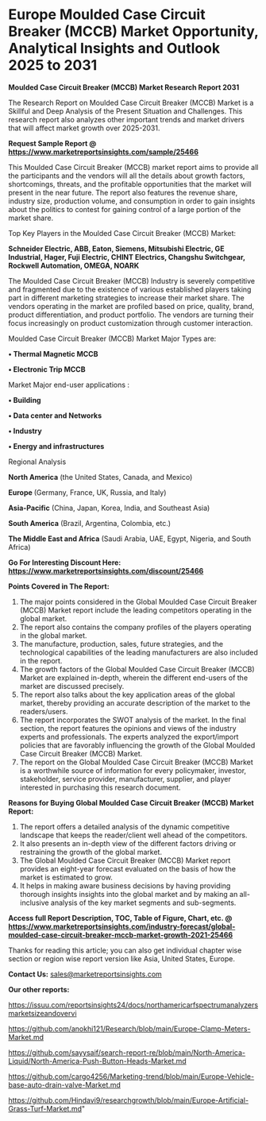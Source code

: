 # Europe Moulded Case Circuit Breaker (MCCB) Market Opportunity, Analytical Insights and Outlook 2025 to 2031

<strong>Moulded Case Circuit Breaker (MCCB) Market Research Report 2031</strong>

The Research Report on Moulded Case Circuit Breaker (MCCB) Market is a Skillful and Deep Analysis of the Present Situation and Challenges. This research report also analyzes other important trends and market drivers that will affect market growth over 2025-2031.

<strong>Request Sample Report @ <a href=https://www.marketreportsinsights.com/sample/25466>https://www.marketreportsinsights.com/sample/25466</a></strong>

This Moulded Case Circuit Breaker (MCCB) market report aims to provide all the participants and the vendors will all the details about growth factors, shortcomings, threats, and the profitable opportunities that the market will present in the near future. The report also features the revenue share, industry size, production volume, and consumption in order to gain insights about the politics to contest for gaining control of a large portion of the market share.

Top Key Players in the Moulded Case Circuit Breaker (MCCB) Market:

<strong>Schneider Electric, ABB, Eaton, Siemens, Mitsubishi Electric, GE Industrial, Hager, Fuji Electric, CHINT Electrics, Changshu Switchgear, Rockwell Automation, OMEGA, NOARK</strong>

The Moulded Case Circuit Breaker (MCCB) Industry is severely competitive and fragmented due to the existence of various established players taking part in different marketing strategies to increase their market share. The vendors operating in the market are profiled based on price, quality, brand, product differentiation, and product portfolio. The vendors are turning their focus increasingly on product customization through customer interaction.

Moulded Case Circuit Breaker (MCCB) Market Major Types are:

<strong>• Thermal Magnetic MCCB

• Electronic Trip MCCB</strong>

Market Major end-user applications :

<strong>• Building

• Data center and Networks

• Industry

• Energy and infrastructures</strong>

Regional Analysis

</u><strong><b>North America</b></strong> (the United States, Canada, and Mexico)

<strong><b>Europe </b></strong>(Germany, France, UK, Russia, and Italy)

<strong><b>Asia-Pacific</b></strong> (China, Japan, Korea, India, and Southeast Asia)

<strong><b>South America</b></strong> (Brazil, Argentina, Colombia, etc.)

<strong><b>The Middle East and Africa</b></strong> (Saudi Arabia, UAE, Egypt, Nigeria, and South Africa)

<strong>Go For Interesting Discount Here: <a href=https://www.marketreportsinsights.com/discount/25466>https://www.marketreportsinsights.com/discount/25466</a></strong>

<strong>Points Covered in The Report:</strong>
<ol>
  <li>The major points considered in the Global Moulded Case Circuit Breaker (MCCB) Market report include the leading competitors operating in the global market.</li>
  <li>The report also contains the company profiles of the players operating in the global market.</li>
  <li>The manufacture, production, sales, future strategies, and the technological capabilities of the leading manufacturers are also included in the report.</li>
  <li>The growth factors of the Global Moulded Case Circuit Breaker (MCCB) Market are explained in-depth, wherein the different end-users of the market are discussed precisely.</li>
  <li>The report also talks about the key application areas of the global market, thereby providing an accurate description of the market to the readers/users.</li>
  <li>The report incorporates the SWOT analysis of the market. In the final section, the report features the opinions and views of the industry experts and professionals. The experts analyzed the export/import policies that are favorably influencing the growth of the Global Moulded Case Circuit Breaker (MCCB) Market.</li>
  <li>The report on the Global Moulded Case Circuit Breaker (MCCB) Market is a worthwhile source of information for every policymaker, investor, stakeholder, service provider, manufacturer, supplier, and player interested in purchasing this research document.</li>
</ol>
<strong>Reasons for Buying Global Moulded Case Circuit Breaker (MCCB) Market Report:</strong>

<ol>
  <li>The report offers a detailed analysis of the dynamic competitive landscape that keeps the reader/client well ahead of the competitors.</li>
  <li>It also presents an in-depth view of the different factors driving or restraining the growth of the global market.</li>
  <li>The Global Moulded Case Circuit Breaker (MCCB) Market report provides an eight-year forecast evaluated on the basis of how the market is estimated to grow.</li>
  <li>It helps in making aware business decisions by having providing thorough insights insights into the global market and by making an all-inclusive analysis of the key market segments and sub-segments.</li>
</ol>
<strong>Access full Report Description, TOC, Table of Figure, Chart, etc. @ <a href=https://www.marketreportsinsights.com/industry-forecast/global-moulded-case-circuit-breaker-mccb-market-growth-2021-25466>https://www.marketreportsinsights.com/industry-forecast/global-moulded-case-circuit-breaker-mccb-market-growth-2021-25466</a></strong>


Thanks for reading this article; you can also get individual chapter wise section or region wise report version like Asia, United States, Europe.

<strong>Contact Us:</strong>
sales@marketreportsinsights.com

<strong>Our other reports:</strong>

<a href=https://issuu.com/reportsinsights24/docs/northamericarfspectrumanalyzersmarketsizeandovervi>https://issuu.com/reportsinsights24/docs/northamericarfspectrumanalyzersmarketsizeandovervi</a>

<a href=https://github.com/anokhi121/Research/blob/main/Europe-Clamp-Meters-Market.md>https://github.com/anokhi121/Research/blob/main/Europe-Clamp-Meters-Market.md</a>

<a href=https://github.com/sayysaif/search-report-re/blob/main/North-America-Liquid/North-America-Push-Button-Heads-Market.md>https://github.com/sayysaif/search-report-re/blob/main/North-America-Liquid/North-America-Push-Button-Heads-Market.md</a>

<a href=https://github.com/cargo4256/Marketing-trend/blob/main/Europe-Vehicle-base-auto-drain-valve-Market.md>https://github.com/cargo4256/Marketing-trend/blob/main/Europe-Vehicle-base-auto-drain-valve-Market.md</a>

<a href=https://github.com/Hindavi9/researchgrowth/blob/main/Europe-Artificial-Grass-Turf-Market.md>https://github.com/Hindavi9/researchgrowth/blob/main/Europe-Artificial-Grass-Turf-Market.md</a>"
